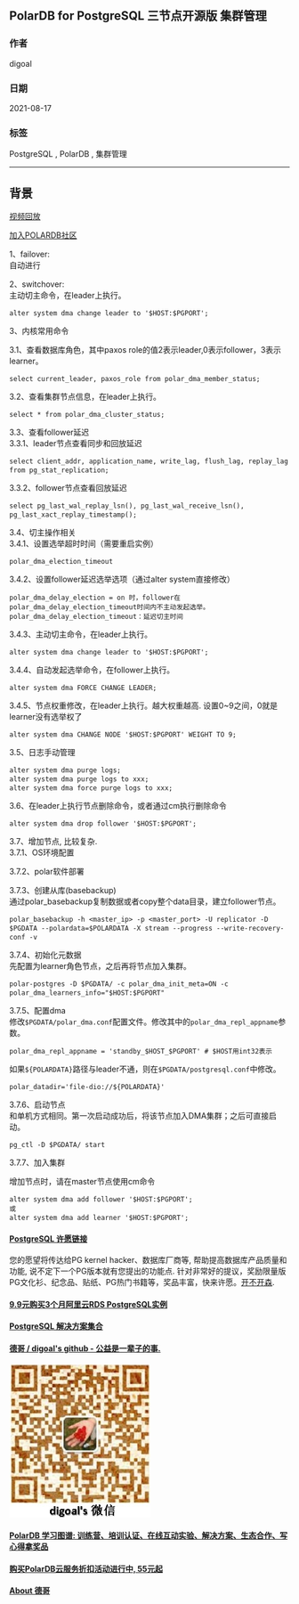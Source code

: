 ## PolarDB for PostgreSQL 三节点开源版 集群管理   
    
### 作者    
digoal    
    
### 日期    
2021-08-17    
    
### 标签    
PostgreSQL , PolarDB , 集群管理     
    
----    
    
## 背景    
[视频回放](https://www.bilibili.com/video/BV1Nv411N76M/)  
  
[加入POLARDB社区](https://h5.dingtalk.com/circle/healthCheckin.html?corpId=ding5740c29047b71a2b501b06cb5f4c1e33&a3696e77-c53f-=c01c2ad6-8cca-&cbdbhh=qwertyuiop&origin=1)    
  
1、failover:  
自动进行  
  
2、switchover:  
主动切主命令，在leader上执行。  
```  
alter system dma change leader to '$HOST:$PGPORT';  
```  
  
3、内核常用命令  
  
3\.1、查看数据库角色，其中paxos role的值2表示leader,0表示follower，3表示learner。  
```  
select current_leader, paxos_role from polar_dma_member_status;  
```  
  
3\.2、查看集群节点信息，在leader上执行。  
```  
select * from polar_dma_cluster_status;  
```  
  
3\.3、查看follower延迟  
3\.3\.1、leader节点查看同步和回放延迟  
```  
select client_addr, application_name, write_lag, flush_lag, replay_lag from pg_stat_replication;  
```  
  
3\.3\.2、follower节点查看回放延迟  
```  
select pg_last_wal_replay_lsn(), pg_last_wal_receive_lsn(), pg_last_xact_replay_timestamp();  
```  
  
3\.4、切主操作相关  
3\.4\.1、设置选举超时时间（需要重启实例）  
```  
polar_dma_election_timeout  
```  
  
3\.4\.2、设置follower延迟选举选项（通过alter system直接修改）  
```  
polar_dma_delay_election = on 时，follower在polar_dma_delay_election_timeout时间内不主动发起选举。  
polar_dma_delay_election_timeout：延迟切主时间  
```  
  
3\.4\.3、主动切主命令，在leader上执行。  
```  
alter system dma change leader to '$HOST:$PGPORT';  
```  
  
3\.4\.4、自动发起选举命令，在follower上执行。  
```  
alter system dma FORCE CHANGE LEADER;  
```  
  
3\.4\.5、节点权重修改，在leader上执行。越大权重越高. 设置0~9之间，0就是learner没有选举权了      
```  
alter system dma CHANGE NODE '$HOST:$PGPORT' WEIGHT TO 9;  
```  
  
3\.5、日志手动管理  
```  
alter system dma purge logs;  
alter system dma purge logs to xxx;  
alter system dma force purge logs to xxx;  
```  
  
  
3\.6、在leader上执行节点删除命令，或者通过cm执行删除命令  
```  
alter system dma drop follower '$HOST:$PGPORT';  
```  
  
3\.7、增加节点, 比较复杂.  
3\.7\.1、OS环境配置  
  
3\.7\.2、polar软件部署  
  
3\.7\.3、创建从库(basebackup)  
通过polar_basebackup复制数据或者copy整个data目录，建立follower节点。  
```  
polar_basebackup -h <master_ip> -p <master_port> -U replicator -D $PGDATA --polardata=$POLARDATA -X stream --progress --write-recovery-conf -v  
```  
  
3\.7\.4、初始化元数据  
先配置为learner角色节点，之后再将节点加入集群。  
```  
polar-postgres -D $PGDATA/ -c polar_dma_init_meta=ON -c polar_dma_learners_info="$HOST:$PGPORT"  
```  
  
3\.7\.5、配置dma  
修改```$PGDATA/polar_dma.conf```配置文件。修改其中的```polar_dma_repl_appname```参数。  
```  
polar_dma_repl_appname = 'standby_$HOST_$PGPORT' # $HOST用int32表示  
```  
  
如果```${POLARDATA}```路径与leader不通，则在```$PGDATA/postgresql.conf```中修改。  
```  
polar_datadir='file-dio://${POLARDATA}'  
```  
  
3\.7\.6、启动节点  
和单机方式相同。第一次启动成功后，将该节点加入DMA集群；之后可直接启动。  
```  
pg_ctl -D $PGDATA/ start  
```  
  
3\.7\.7、加入集群  
  
增加节点时，请在master节点使用cm命令  
```  
alter system dma add follower '$HOST:$PGPORT';  
或
alter system dma add learner '$HOST:$PGPORT';  
```  
  
  
#### [PostgreSQL 许愿链接](https://github.com/digoal/blog/issues/76 "269ac3d1c492e938c0191101c7238216")
您的愿望将传达给PG kernel hacker、数据库厂商等, 帮助提高数据库产品质量和功能, 说不定下一个PG版本就有您提出的功能点. 针对非常好的提议，奖励限量版PG文化衫、纪念品、贴纸、PG热门书籍等，奖品丰富，快来许愿。[开不开森](https://github.com/digoal/blog/issues/76 "269ac3d1c492e938c0191101c7238216").  
  
  
#### [9.9元购买3个月阿里云RDS PostgreSQL实例](https://www.aliyun.com/database/postgresqlactivity "57258f76c37864c6e6d23383d05714ea")
  
  
#### [PostgreSQL 解决方案集合](https://yq.aliyun.com/topic/118 "40cff096e9ed7122c512b35d8561d9c8")
  
  
#### [德哥 / digoal's github - 公益是一辈子的事.](https://github.com/digoal/blog/blob/master/README.md "22709685feb7cab07d30f30387f0a9ae")
  
  
![digoal's wechat](../pic/digoal_weixin.jpg "f7ad92eeba24523fd47a6e1a0e691b59")
  
  
#### [PolarDB 学习图谱: 训练营、培训认证、在线互动实验、解决方案、生态合作、写心得拿奖品](https://www.aliyun.com/database/openpolardb/activity "8642f60e04ed0c814bf9cb9677976bd4")
  
  
#### [购买PolarDB云服务折扣活动进行中, 55元起](https://www.aliyun.com/activity/new/polardb-yunparter?userCode=bsb3t4al "e0495c413bedacabb75ff1e880be465a")
  
  
#### [About 德哥](https://github.com/digoal/blog/blob/master/me/readme.md "a37735981e7704886ffd590565582dd0")
  
